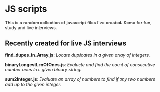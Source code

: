 # JS scripts
 This is a random collection of javascript files I've created. Some for fun, study and live interviews.

## Recently created for live JS interviews

**find_dupes_in_Array.js**:	 *Locate duplicates in a given array of integers.* 

**binaryLongestLenOfOnes.js**:	 *Evaluate and find the count of consecutive number ones in a given binary string.* 

**sum2Integer.js**:		 *Evaluate an array of numbers to find if any two numbers add up to the given integer.* 
